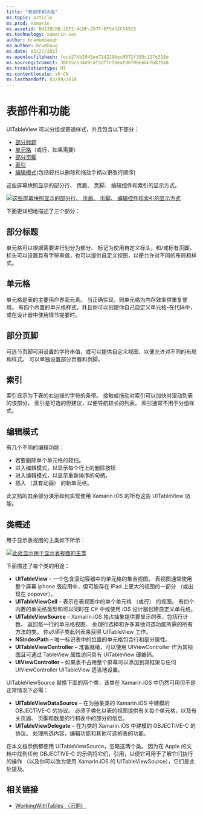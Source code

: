 ```yaml
---
title: "表部件和功能"
ms.topic: article
ms.prod: xamarin
ms.assetid: B4139C8B-28F2-4C0F-297F-BF5432C5A915
ms.technology: xamarin-ios
author: bradumbaugh
ms.author: brumbaug
ms.date: 03/22/2017
ms.openlocfilehash: fece27db2945ee7142296ec0872f395c127e318e
ms.sourcegitcommit: 30055c534d9caf5dffcfdeafd6f08e666fb870a8
ms.translationtype: MT
ms.contentlocale: zh-CN
ms.lasthandoff: 03/09/2018
---
```

# <a name="table-parts-and-functionality"></a>表部件和功能

UITableView 可以分组或普通样式，并且包含以下部分：

-  [部分标题](#Section_Header)
-  [单元格](#Cells)（或行，如果需要）
-  [部分页脚](#Section_Footer)
-  [索引](#Index)
-  [编辑模式](#Edit_Features)(包括轻扫以删除和拖动手柄以更改行顺序) 

这些屏幕快照显示的部分行、 页眉、 页脚、 编辑控件和索引的显示方式。

 [![](table-parts-and-functionality-images/image1a.png "这些屏幕快照显示的部分行、 页眉、 页脚、 编辑控件和索引的显示方式")](table-parts-and-functionality-images/image1a.png#lightbox)

下面更详细地描述了三个部分：

<a name="Section_Header" />

## <a name="section-header"></a>部分标题

单元格可以根据需要进行划分为部分、 标记为使用自定义标头，和/或标有页脚。 标头可以设置具有字符串值，也可以提供自定义视图，以便允许对不同的布局和样式。

<a name="Cells" />

## <a name="cells"></a>单元格

单元格是表的主要用户界面元素。 当正确实现，则单元格为内存效率供重复使用。 有四个内置的单元格样式，并且你可以创建你自己自定义单元格-在代码中，或在设计器中使用情节提要时。

<a name="Section_Footer"/>

## <a name="section-footer"></a>部分页脚

可选节页脚可用设置的字符串值，或可以提供自定义视图，以便允许对不同的布局和样式。 可以单独设置部分页眉和页脚。

<a name="Index" />

## <a name="index"></a>索引

索引显示为下表的右边缘的字符的条带。
接触或拖动对索引可以加快对滚动到表的该部分。 索引是可选的但建议，以便导航较长的列表。 索引通常不用于分组样式。

<a name="Edit_Features" />

## <a name="editing-mode"></a>编辑模式

有几个不同的编辑功能：

- 若要删除单个单元格的轻扫。
- 进入编辑模式，以显示每个行上的删除按钮 
- 进入编辑模式，以显示重新排序的句柄。 
- 插入 （具有动画） 的新单元格。

此文档的其余部分演示如何实现使用 Xamarin.iOS 的所有这些 UITableView 功能。


## <a name="classes-overview"></a>类概述

用于显示表视图的主类如下所示：

[![](table-parts-and-functionality-images/classdiagram.png "此处显示用于显示表视图的主类")](table-parts-and-functionality-images/classdiagram.png#lightbox)

下面描述了每个类的用途：

- **UITableView** – 一个包含滚动容器中的单元格的集合视图。 表视图通常使用整个屏幕 iphone 版应用中，但可能存在 iPad 上更大的视图的一部分 （或出现在 popover）。 
- **UITableViewCell** – 表示在表视图中的单个单元格 （或行） 的视图。 有四个内置的单元格类型和可以同时在 C# 中或使用 iOS 设计器创建自定义单元格。 
- **UITableViewSource** – Xamarin.iOS 独占抽象提供要显示的表，包括行计数、 返回每一行的单元格视图、 处理行选择和许多其他可选功能所需的所有方法的类。 你*必须*子类此列表来获得 UITableView 工作。 
- **NSIndexPath** – 唯一标识表中的位置的单元格包含行和部分属性。 
- **UITableViewController** – 准备就绪，可以使用 UIViewController 作为其视图且可通过 TableView 属性访问具有 UITableView 硬编码。 
- **UIViewController** – 如果表不占用整个屏幕可以添加到其框架与任何 UIViewController UITableView 适当地设置。 

UITableViewSource 替换下面的两个类，该类在 Xamarin.iOS 中仍然可用但不是正常情况下必需：

- **UITableViewDataSource** – 在为抽象类的 Xamarin.iOS 中建模的 OBJECTIVE-C 的协议。 必须子类化以表的视图提供有关每个单元格，以及有关页眉、 页脚和数量的行和表中的部分的信息。 
- **UITableViewDelegate** – 在为类的 Xamarin.iOS 中建模的 OBJECTIVE-C 的协议。 处理所选内容，编辑功能和其他可选的表的功能。 

在本文档示例都使用 UITableViewSource，忽略这两个类。 因为在 Apple 的文档中找到任何 OBJECTIVE-C 的示例将它们，引用，以便它可用于了解它们执行的操作 （以及你可以改为使用 Xamarin.iOS 的 UITableViewSource），它们是此处提及。

## <a name="related-links"></a>相关链接

- [WorkingWithTables （示例）](https://developer.xamarin.com/samples/monotouch/WorkingWithTables)
